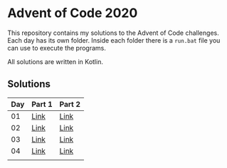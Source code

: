 # Advent of Code 2020

This repository contains my solutions to the Advent of Code challenges.
Each day has its own folder. Inside each folder there is a `run.bat` file
you can use to execute the programs.

All solutions are written in Kotlin.

## Solutions

| Day | Part 1 | Part 2 |
|---  | ---    | ---    |
| 01  | [Link](https://github.com/hey-lucas/advent-of-code-2020/blob/main/Day_01/Solution_Part1.kts) | [Link](https://github.com/hey-lucas/advent-of-code-2020/blob/main/Day_01/Solution_Part2.kts)|
| 02  | [Link](https://github.com/hey-lucas/advent-of-code-2020/blob/main/Day_02/Solution_Part1.kts) | [Link](https://github.com/hey-lucas/advent-of-code-2020/blob/main/Day_02/Solution_Part2.kts)|
| 03  | [Link](https://github.com/hey-lucas/advent-of-code-2020/blob/main/Day_03/Solution_Part1.kts) | [Link](https://github.com/hey-lucas/advent-of-code-2020/blob/main/Day_03/Solution_Part2.kts)|
| 04  | [Link](https://github.com/hey-lucas/advent-of-code-2020/blob/main/Day_04/Solution_Part1.kts) | [Link](https://github.com/hey-lucas/advent-of-code-2020/blob/main/Day_04/Solution_Part2.kts)|
|     |        |        |
 
